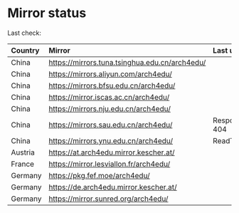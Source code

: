 <script src="./time.js"></script>
# Mirror status
Last check: <script type="text/javascript">localize(1695165382.528159);</script>

|Country|Mirror|Last update|
|:------|:-----|:----------|
|China|https://mirrors.tuna.tsinghua.edu.cn/arch4edu/|<script type="text/javascript">localize(1695148440);</script>|
|China|https://mirrors.aliyun.com/arch4edu/|<script type="text/javascript">localize(1695148440);</script>|
|China|https://mirrors.bfsu.edu.cn/arch4edu/|<script type="text/javascript">localize(1695148440);</script>|
|China|https://mirror.iscas.ac.cn/arch4edu/|<script type="text/javascript">localize(1695148440);</script>|
|China|https://mirrors.nju.edu.cn/arch4edu/|<script type="text/javascript">localize(1695061949);</script>|
|China|https://mirrors.sau.edu.cn/arch4edu/|Response 404|
|China|https://mirrors.ynu.edu.cn/arch4edu/|ReadTimeout|
|Austria|https://at.arch4edu.mirror.kescher.at/|<script type="text/javascript">localize(1695148440);</script>|
|France|https://mirror.lesviallon.fr/arch4edu/|<script type="text/javascript">localize(1695105114);</script>|
|Germany|https://pkg.fef.moe/arch4edu/|<script type="text/javascript">localize(1695148440);</script>|
|Germany|https://de.arch4edu.mirror.kescher.at/|<script type="text/javascript">localize(1695148440);</script>|
|Germany|https://mirror.sunred.org/arch4edu/|<script type="text/javascript">localize(1695148440);</script>|

<script src="./tablefilter/tablefilter.js"></script>
<script src="./table.js"></script>